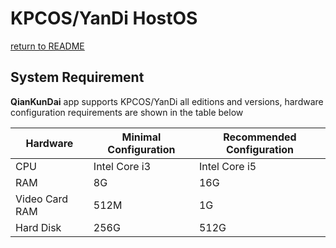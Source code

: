 # KPCOS/YanDi HostOS

  [return to README](https://github.com/david921518/qkd-app/blob/master/README.en.md)
  
## System Requirement

  **QianKunDai** app supports KPCOS/YanDi all editions and versions, hardware configuration requirements are shown in the table below
 
| Hardware | Minimal Configuration | Recommended Configuration |
|----------|-----------------------|---------------------------|
| CPU | Intel Core i3 | Intel Core i5 |
| RAM | 8G | 16G |
| Video Card RAM | 512M | 1G |
| Hard Disk | 256G | 512G |

